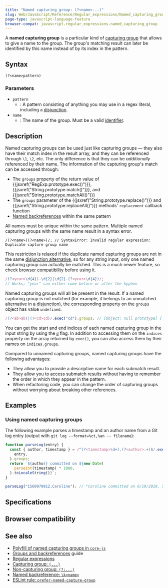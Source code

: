 ```yaml
---
title: "Named capturing group: (?<name>...)"
slug: Web/JavaScript/Reference/Regular_expressions/Named_capturing_group
page-type: javascript-language-feature
browser-compat: javascript.regular_expressions.named_capturing_group
---
```




A **named capturing group** is a particular kind of [capturing group](/Web/JavaScript/Reference/Regular_expressions/Capturing_group) that allows to give a name to the group. The group's matching result can later be identified by this name instead of by its index in the pattern.

## Syntax

```regex
(?<name>pattern)
```

### Parameters

- `pattern`
  - : A pattern consisting of anything you may use in a regex literal, including a [disjunction](/Web/JavaScript/Reference/Regular_expressions/Disjunction).
- `name`
  - : The name of the group. Must be a valid [identifier](/Web/JavaScript/Reference/Lexical_grammar#identifiers).

## Description

Named capturing groups can be used just like capturing groups — they also have their match index in the result array, and they can be referenced through `\1`, `\2`, etc. The only difference is that they can be _additionally_ referenced by their name. The information of the capturing group's match can be accessed through:

- The `groups` property of the return value of {{jsxref("RegExp.prototype.exec()")}}, {{jsxref("String.prototype.match()")}}, and {{jsxref("String.prototype.matchAll()")}}
- The `groups` parameter of the {{jsxref("String.prototype.replace()")}} and {{jsxref("String.prototype.replaceAll()")}} methods' `replacement` callback function
- [Named backreferences](/Web/JavaScript/Reference/Regular_expressions/Named_backreference) within the same pattern

All names must be unique within the same pattern. Multiple named capturing groups with the same name result in a syntax error.

```js-nolint example-bad
/(?<name>)(?<name>)/; // SyntaxError: Invalid regular expression: Duplicate capture group name
```

This restriction is relaxed if the duplicate named capturing groups are not in the same [disjunction alternative](/Web/JavaScript/Reference/Regular_expressions/Disjunction), so for any string input, only one named capturing group can actually be matched. This is a much newer feature, so check [browser compatibility](#browser_compatibility) before using it.

```js
/(?<year>\d{4})-\d{2}|\d{2}-(?<year>\d{4})/;
// Works; "year" can either come before or after the hyphen
```

Named capturing groups will all be present in the result. If a named capturing group is not matched (for example, it belongs to an unmatched alternative in a [disjunction](/Web/JavaScript/Reference/Regular_expressions/Disjunction)), the corresponding property on the `groups` object has value `undefined`.

```js
/(?<ab>ab)|(?<cd>cd)/.exec("cd").groups; // [Object: null prototype] { ab: undefined, cd: 'cd' }
```

You can get the start and end indices of each named capturing group in the input string by using the [`d`](/Web/JavaScript/Reference/Global_Objects/RegExp/hasIndices) flag. In addition to accessing them on the `indices` property on the array returned by `exec()`, you can also access them by their names on `indices.groups`.

Compared to unnamed capturing groups, named capturing groups have the following advantages:

- They allow you to provide a descriptive name for each submatch result.
- They allow you to access submatch results without having to remember the order in which they appear in the pattern.
- When refactoring code, you can change the order of capturing groups without worrying about breaking other references.

## Examples

### Using named capturing groups

The following example parses a timestamp and an author name from a Git log entry (output with `git log --format=%ct,%an -- filename`):

```js
function parseLog(entry) {
  const { author, timestamp } = /^(?<timestamp>\d+),(?<author>.+)$/.exec(
    entry,
  ).groups;
  return `${author} committed on ${new Date(
    parseInt(timestamp) * 1000,
  ).toLocaleString()}`;
}

parseLog("1560979912,Caroline"); // "Caroline committed on 6/19/2019, 5:31:52 PM"
```

## Specifications



## Browser compatibility



## See also

- [Polyfill of named capturing groups in `core-js`](https://github.com/zloirock/core-js#ecmascript-string-and-regexp)
- [Groups and backreferences](/Web/JavaScript/Guide/Regular_expressions/Groups_and_backreferences) guide
- [Regular expressions](/Web/JavaScript/Reference/Regular_expressions)
- [Capturing group: `(...)`](/Web/JavaScript/Reference/Regular_expressions/Capturing_group)
- [Non-capturing group: `(?:...)`](/Web/JavaScript/Reference/Regular_expressions/Non-capturing_group)
- [Named backreference: `\k<name>`](/Web/JavaScript/Reference/Regular_expressions/Named_backreference)
- [ESLint rule: `prefer-named-capture-group`](https://eslint.org/docs/latest/rules/prefer-named-capture-group)
